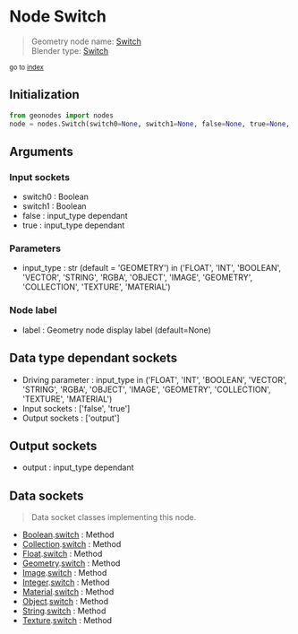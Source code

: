 
# Node Switch

> Geometry node name: [Switch](https://docs.blender.org/manual/en/latest/modeling/geometry_nodes/utilities/switch.html)<br>
  Blender type: [Switch](https://docs.blender.org/api/current/bpy.types.GeometryNodeSwitch.html)
  
<sub>go to [index](/docs/index.md)</sub>

Initialization
--------------

```python
from geonodes import nodes
node = nodes.Switch(switch0=None, switch1=None, false=None, true=None, input_type='GEOMETRY', label=None)
```



## Arguments


### Input sockets

- switch0 : Boolean
- switch1 : Boolean
- false : input_type dependant
- true : input_type dependant

### Parameters

- input_type : str (default = 'GEOMETRY') in ('FLOAT', 'INT', 'BOOLEAN', 'VECTOR', 'STRING', 'RGBA', 'OBJECT', 'IMAGE', 'GEOMETRY', 'COLLECTION', 'TEXTURE', 'MATERIAL')

### Node label

- label : Geometry node display label (default=None)

## Data type dependant sockets

- Driving parameter : input_type in ('FLOAT', 'INT', 'BOOLEAN', 'VECTOR', 'STRING', 'RGBA', 'OBJECT', 'IMAGE', 'GEOMETRY', 'COLLECTION', 'TEXTURE', 'MATERIAL')
- Input sockets  : ['false', 'true']
- Output sockets : ['output']   
  
  

## Output sockets

- output : input_type dependant

## Data sockets

> Data socket classes implementing this node.
  
  
- [Boolean](/docs/sockets/Boolean.md).[switch](/docs/sockets/Boolean.md#switch) : Method
- [Collection](/docs/sockets/Collection.md).[switch](/docs/sockets/Collection.md#switch) : Method
- [Float](/docs/sockets/Float.md).[switch](/docs/sockets/Float.md#switch) : Method
- [Geometry](/docs/sockets/Geometry.md).[switch](/docs/sockets/Geometry.md#switch) : Method
- [Image](/docs/sockets/Image.md).[switch](/docs/sockets/Image.md#switch) : Method
- [Integer](/docs/sockets/Integer.md).[switch](/docs/sockets/Integer.md#switch) : Method
- [Material](/docs/sockets/Material.md).[switch](/docs/sockets/Material.md#switch) : Method
- [Object](/docs/sockets/Object.md).[switch](/docs/sockets/Object.md#switch) : Method
- [String](/docs/sockets/String.md).[switch](/docs/sockets/String.md#switch) : Method
- [Texture](/docs/sockets/Texture.md).[switch](/docs/sockets/Texture.md#switch) : Method
  
